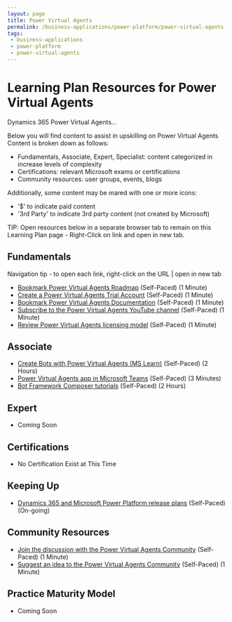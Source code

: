 ```yaml
---
layout: page
title: Power Virtual Agents
permalink: /business-applications/power-platform/power-virtual-agents
tags:
 - business-applications
 - power-platform
 - power-virtual-agents
---
```


# Learning Plan Resources for Power Virtual Agents

Dynamics 365 Power Virtual Agents...

Below you will find content to assist in upskilling on Power Virtual Agents  Content is broken down as follows:

* Fundamentals, Associate, Expert, Specialist: content categorized in increase levels of complexity
* Certifications:  relevant Microsoft exams or certifications
* Community resources:  user groups, events, blogs

Additionally, some content may be mared with one or more icons:

* '$' to indicate paid content
* '3rd Party' to indicate 3rd party content (not created by Microsoft)

TIP:  Open resources below in a separate browser tab to remain on this Learning Plan page - Right-Click on link and open in new tab.

## Fundamentals
Navigation tip - to open each link, right-click on the URL | open in new tab
* [Bookmark Power Virtual Agents Roadmap](https://docs.microsoft.com/en-us/power-platform-release-plan/2020wave2/power-virtual-agents/) (Self-Paced) (1 Minute)
* [Create a Power Virtual Agents Trial Account](https://docs.microsoft.com/en-us/power-virtual-agents/sign-up-individual) (Self-Paced) (1 Minute)
* [Bookmark Power Virtual Agents Documentation](https://docs.microsoft.com/en-us/power-virtual-agents/) (Self-Paced) (1 Minute)
* [Subscribe to the Power Virtual Agents YouTube channel](https://www.youtube.com/channel/UCn8PsBlVsGUt8J3tZCKsMPA) (Self-Paced) (1 Minute)
* [Review Power Virtual Agents licensing model](https://docs.microsoft.com/en-us/power-virtual-agents/requirements-licensing-subscriptions) (Self-Paced) (1 Minute)

## Associate
* [Create Bots with Power Virtual Agents (MS Learn)](https://docs.microsoft.com/en-us/learn/paths/work-power-virtual-agents/) (Self-Paced) (2 Hours)
* [Power Virtual Agents app in Microsoft Teams](https://docs.microsoft.com/en-us/power-virtual-agents/teams/fundamentals-what-is-power-virtual-agents-teams/) (Self-Paced) (3 Minutes)
* [Bot Framework Composer tutorials](https://docs.microsoft.com/en-us/composer/tutorial/tutorial-introduction) (Self-Paced) (2 Hours)

## Expert

* Coming Soon

## Certifications

* No Certification Exist at This Time

## Keeping Up

* [Dynamics 365 and Microsoft Power Platform release plans](https://docs.microsoft.com/en-us/dynamics365/release-plans/) (Self-Paced) (On-going)

## Community Resources
* [Join the discussion with the Power Virtual Agents Community](https://powerusers.microsoft.com/t5/Power-Virtual-Agents-Community/ct-p/PVACommunity) (Self-Paced) (1 Minute)
* [Suggest an idea to the Power Virtual Agents Community](https://powerusers.microsoft.com/t5/Power-Virtual-Agents-Ideas/idb-p/pva_ideas) (Self-Paced) (1 Minute)


## Practice Maturity Model

* Coming Soon

   


